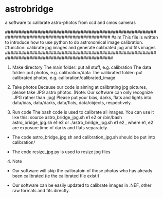 astrobridge
===========

a software to calibrate astro-photos from ccd and cmos cameras

###############################################################################################
#aim:This file is written to introduce how to use python to do astronomical image calibration.
#function: calibrate jpg images and generate calibrated jpg and fits images
################################################################################################
1. Make directory
The main folder: put all stuff, e.g. calibration
The data folder: put photos, e.g. calibration/data
The calibrated folder: put calibrated photos, e.g. calibration/calibrated_image

2. Take photos
   Because our code is aiming at calibrating jpg pictures, please take JPG
astro photos. (Note: Our software can only recognize .JPG rather than .jpg)
   Please put your bias, darks, flats and lights into data/bias, data/darks, data/flats,
data/objects, respectively.


3. Run code
   The bash code is used to calibrate all images.
   You can use it like this: 
   source astro_bridge_jpg.sh e1 e2
   or
   /bin/bash astro_bridge_jpg.sh e1 e2
   or
   ./astro_bridge_jpg.sh e1 e2
   , where e1, e2 are exposure time of darks and flats separately. 

- The code astro_bridge_jpg.sh and calibration_jpg.sh should be put into calibration/ 

- The code resize_jpg.py is used to resize jpg files

4. Note
- Our software will skip the calibratoin of those photos who has already
  been calibrated (ie the calibrated file exist!)

- Our software can be easily updated to calibrate images in .NEF, other raw formats and fits directly.

